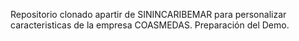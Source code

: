 Repositorio clonado apartir de SININCARIBEMAR para personalizar caracteristicas de la empresa COASMEDAS.
Preparación del Demo.
